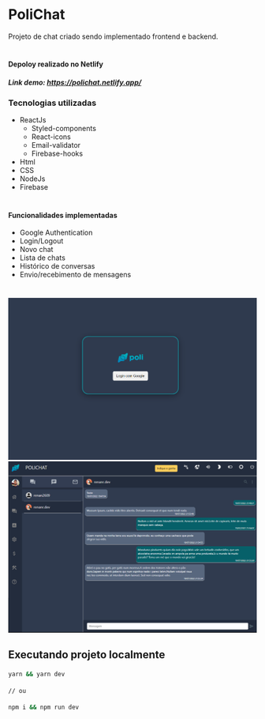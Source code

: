 # PoliChat
Projeto de chat criado sendo implementado frontend e backend.
#
#### Depoloy realizado no Netlify
##### Link demo: https://polichat.netlify.app/

### Tecnologias utilizadas
- ReactJs
  - Styled-components
  - React-icons
  - Email-validator
  - Firebase-hooks
- Html
- CSS
- NodeJs
- Firebase
#
#### Funcionalidades implementadas
- Google Authentication
- Login/Logout
- Novo chat
- Lista de chats
- Histórico de conversas
- Envio/recebimento de mensagens
#
![alt text](https://raw.githubusercontent.com/renanribs/webchat/main/login_.png)
![alt text](https://raw.githubusercontent.com/renanribs/webchat/main/tela_Final.png)

## Executando projeto localmente
```sh
yarn && yarn dev

// ou

npm i && npm run dev
```
